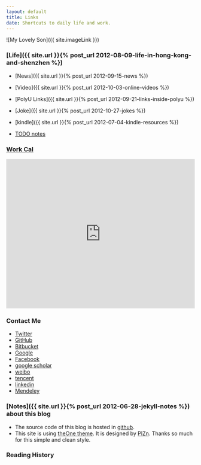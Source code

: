 ```yaml
---
layout: default
title: Links
date: Shortcuts to daily life and work.
---
```

<article class="post">

![My Lovely Son]({{ site.imageLink }})

### [Life]({{ site.url }}{% post_url 2012-08-09-life-in-hong-kong-and-shenzhen %})
+ [News]({{ site.url }}{% post_url 2012-09-15-news %})
+ [Video]({{ site.url }}{% post_url 2012-10-03-online-videos %})
+ [PolyU Links]({{ site.url }}{% post_url 2012-09-21-links-inside-polyu %})
+ [Joke]({{ site.url }}{% post_url 2012-10-27-jokes %})
+ [kindle]({{ site.url }}{% post_url 2012-07-04-kindle-resources %})

+ [TODO notes](https://bitbucket.org/quxiaofeng/todonotes)

### [Work Cal](https://www.google.com/calendar/embed?src=tqa202la1dnrb70ld90094d31c%40group.calendar.google.com&ctz=Asia/Hong_Kong)
<iframe src="https://www.google.com/calendar/embed?showTitle=0&amp;showPrint=0&amp;showTabs=0&amp;showCalendars=0&amp;showTz=0&amp;mode=WEEK&amp;height=400&amp;wkst=2&amp;hl=en&amp;bgcolor=%23ffffff&amp;src=tqa202la1dnrb70ld90094d31c%40group.calendar.google.com&amp;color=%232F6309&amp;src=zh_cn.hong_kong%23holiday%40group.v.calendar.google.com&amp;color=%231B887A&amp;ctz=Asia%2FHong_Kong" style=" border-width:0 " width="100%" height="400" frameborder="0" scrolling="no"></iframe>
<p></p>
<h3>Contact Me</h3>
<ul>
    <li><a href="{{ site.follow.twitter }}" target="_blank"><i class="icon-twitter"></i> Twitter</a></li>
    <li><a href="{{ site.follow.github }}" target="_blank"><i class="icon-github"></i> GitHub</a></li>
    <li><a href="{{ site.follow.bitbucket }}" target="_blank"><i class="icon-eye-close"></i> Bitbucket</a></li>
    <li><a href="{{ site.follow.google }}" target="_blank"><i class="icon-google-plus"></i> Google</a></li>
    <li><a href="{{ site.follow.facebook }}" target="_blank"><i class="icon-facebook"></i> Facebook</a></li>
    <li><a href="{{ site.follow.gscholar }}" target="_blank"><i class="icon-book"></i>google scholar</a></li>
    <li><a href="{{ site.follow.weibo }}" target="_blank"><i class="icon-rss"></i>weibo</a></li>
    <li><a href="{{ site.follow.tencent }}" target="_blank"><i class="icon-pinterest-sign"></i>tencent</a></li>
    <li><a href="{{ site.follow.linkedin }}" target="_blank"><i class="icon-linkedin"></i>linkedin</a></li>
    <li><a href="{{ site.follow.mendeley }}" target="_blank"><i class="icon-beaker"></i>Mendeley</a></li>
</ul>
     
### [Notes]({{ site.url }}{% post_url 2012-06-28-jekyll-notes %}) about this blog

+ The source code of this blog is hosted in [github](https://github.com/quxiaofeng/csxfqu).
+ This site is using [theOne theme](https://github.com/pizn/blogTheme). It is designed by [PIZn](http://www.pizn.net/14-11-2012/theone-blog-theme/). Thanks so much for this simple and clean style.     

### Reading History      
    
<script type="text/javascript" src="http://www.douban.com/service/badge/gBlueBird/?show=collection&amp;select=random&amp;n=18&amp;columns=6&amp;hidelogo=yes&amp;cat=book" ></script>    
    
<article class="post">


